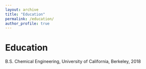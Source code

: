 ```yaml
---
layout: archive
title: "Education"
permalink: /education/
author_profile: true
---
```


# Education
B.S. Chemical Engineering, University of California, Berkeley, 2018
